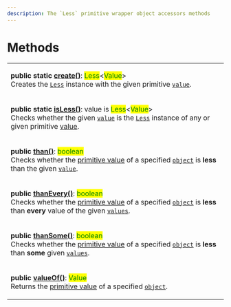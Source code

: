 ```yaml
---
description: The `Less` primitive wrapper object accessors methods
---
```


# Methods

|                                                                                                                                                                                                                                                                                                                                                                                                                                                                                    |
| ---------------------------------------------------------------------------------------------------------------------------------------------------------------------------------------------------------------------------------------------------------------------------------------------------------------------------------------------------------------------------------------------------------------------------------------------------------------------------------- |
| <p><strong>public static</strong> <a href="static-create.md#less.create"><strong>create()</strong></a>: <mark style="color:green;">Less</mark>&#x3C;<mark style="color:green;">Value</mark>><br>Creates the <a href="broken-reference"><code>Less</code></a> instance with the given primitive <a href="./#value-value"><code>value</code></a>.</p>                                                                                                                                |
| <p><strong>public static</strong> <a href="static-isless.md"><strong>isLess()</strong></a>: value is <mark style="color:green;">Less</mark>&#x3C;<mark style="color:green;">Value</mark>><br>Checks whether the given <a href="./#undefined"><code>value</code></a> is the <a href="broken-reference"><code>Less</code></a> instance of any or given primitive <a href="static-isless.md#lessvalue-value">value</a>.</p>                                                           |
| <p><strong>public</strong> <a href="than.md"><strong>than()</strong></a>: <mark style="color:green;">boolean</mark><br>Checks whether the <a href="valueof.md">primitive value</a> of a specified <a href="https://developer.mozilla.org/en-US/docs/Web/JavaScript/Reference/Global_Objects/Object"><code>object</code></a> is <strong>less</strong> than the given <a href="than.md#value-number"><code>value</code></a>.</p>                                                     |
| <p><strong>public</strong> <a href="thanevery.md"><strong>thanEvery()</strong></a>: <mark style="color:green;">boolean</mark><br>Checks whether the <a href="valueof.md">primitive value</a> of a specified <a href="https://developer.mozilla.org/en-US/docs/Web/JavaScript/Reference/Global_Objects/Object"><code>object</code></a> is <strong>less</strong> than <strong>every</strong> value of the given <a href="thanevery.md"><code>values</code></a>.</p>                  |
| <p><strong>public</strong> <a href="thansome.md"><strong>thanSome()</strong></a>: <mark style="color:green;">boolean</mark><br><strong></strong>Checks whether the <a href="valueof.md">primitive value</a> of a specified <a href="https://developer.mozilla.org/en-US/docs/Web/JavaScript/Reference/Global_Objects/Object"><code>object</code></a> is <strong>less</strong> than <strong>some</strong> given <a href="thansome.md#...values-number"><code>values</code></a>.</p> |
| <p><strong>public</strong> <a href="valueof.md"><strong>valueOf()</strong></a>: <mark style="color:green;">Value</mark><br>Returns the <a href="https://developer.mozilla.org/en-US/docs/Web/JavaScript/Reference/Global_Objects/String/valueOf">primitive value</a> of a specified <a href="https://developer.mozilla.org/en-US/docs/Web/JavaScript/Reference/Global_Objects/Object"><code>object</code></a>.</p>                                                                 |
